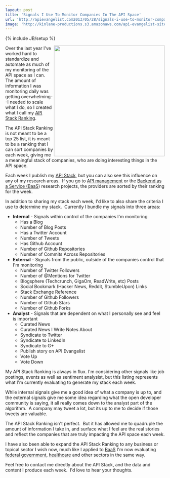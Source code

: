 ```yaml
---
layout: post
title: 'Signals I Use To Monitor Companies In The API Space'
url: 'http://apievangelist.com2013/05/28/signals-i-use-to-monitor-companies-in-the-api-space/'
image: 'http://kinlane-productions.s3.amazonaws.com/api-evangelist-site/blog/api-stack-logo.png'
---
```

{% include JB/setup %}
<p>
     <a href="http://theapistack.com" target="_blank"><img src="http://kinlane-productions.s3.amazonaws.com/api-stack/api-stack-logo.png"  width="350" align="right" /></a>
</p>
<p>
     Over the last year I've worked hard to standardize and automate as much of my monitoring of the API space as I can. The amount of information I was monitoring daily was getting overwhelming--I needed to scale what I do, so I created what I call my <a href="http://theapistack.com/ranking.html">API Stack Ranking</a>.
</p>
<p>
     The API Stack Ranking is not meant to be a top 25 list, it is meant to be a ranking that I can sort companies by each week, giving me a meaningful stack of companies, who are doing interesting things in the API space.
</p>
<p>
     Each week I publish my <a href="http://theapistack.com" target="_blank">API Stack</a>, but you can also see this influence on any of my research areas.  If you go to <a title="API Management" href="http://management.apievangelist.com">API management</a> or the <a title="Backend as a Service (BaaS)" href="http://baas.apievangelist.com">Backend as a Service (BaaS</a>) research projects, the providers are sorted by their ranking for the week.
</p>
<p>
     In addition to sharing my stack each week, I'd like to also share the criteria I use to determine my stack.  Currently I bundle my signals into three areas:
</p>
<ul >
     <li>
          <strong>Internal</strong> - Signals within control of the companies I'm monitoring
          <ul >
               <li>Has a Blog
               </li>
               <li>Number of Blog Posts
               </li>
               <li>Has a Twitter Account
               </li>
               <li>Number of Tweets
               </li>
               <li>Has Github Account
               </li>
               <li>Number of Github Repositories
               </li>
               <li>Number of Commits Across Repositories
               </li>
          </ul>
     </li>
     <li>
          <strong>External</strong> - Signals from the public, outside of the companies control that I'm monitoring
          <ul >
               <li>Number of Twitter Followers
               </li>
               <li>Number of @Mentions for Twitter
               </li>
               <li>Blogsphere (Techcrunch, GigaOm, ReadWrite, etc) Posts
               </li>
               <li>Social Bookmark (Hacker News, Reddit, StumbleUpon) Links
               </li>
               <li>Stack Exchange Reference
               </li>
               <li>Number of Github Followers
               </li>
               <li>Number of Github Stars
               </li>
               <li>Number of Github Forks
               </li>
          </ul>
     </li>
     <li>
          <strong>Analyst</strong> - Signals that are dependent on what I personally see and feel is important
          <ul >
               <li>Curated News
               </li>
               <li>Curated News I Write Notes About
               </li>
               <li>Syndicate to Twitter
               </li>
               <li>Syndicate to LinkedIn
               </li>
               <li>Syndicate to G+
               </li>
               <li>Publish story on API Evangelist
               </li>
               <li>Vote Up 
               </li>
               <li>Vote Down
               </li>
          </ul>
     </li>
</ul>
<p>
     My API Stack Ranking is always in flux. I'm considering other signals like job postings, events as well as sentiment analysist, but this listing represents what I'm currently evaluating to generate my stack each week.
</p>
<p>
     While internal signals give me a good idea of what a company is up to, and the external signals give me some idea regarding what the open developer community is saying, it all really comes down to the analyst part of the algorithm.  A company may tweet a lot, but its up to me to decide if those tweets are valuable.
</p>
<p>
     The API Stack Ranking isn't perfect.  But it has allowed me to quadruple the amount of information I take in, and surface what I feel are the real stories and reflect the companies that are truly impacting the API space each week.
</p>
<p>
     I have also been able to expand the API Stack Ranking to any business or topical sector I wish now, much like I applied to <a title="BaaS" href="http://baas.apievangelist.com">BaaS</a> I'm now evaluating <a title="Federal Government" href="http://federal-government.apievangelist.com">federal government</a>, <a title="healthcare" href="http://healthcare.apievangelist.com">healthcare</a> and other sectors in the same way.
</p>
<p>
     Feel free to contact me directly about the API Stack, and the data and content I produce each week.  I'd love to hear your thoughts.
</p>

